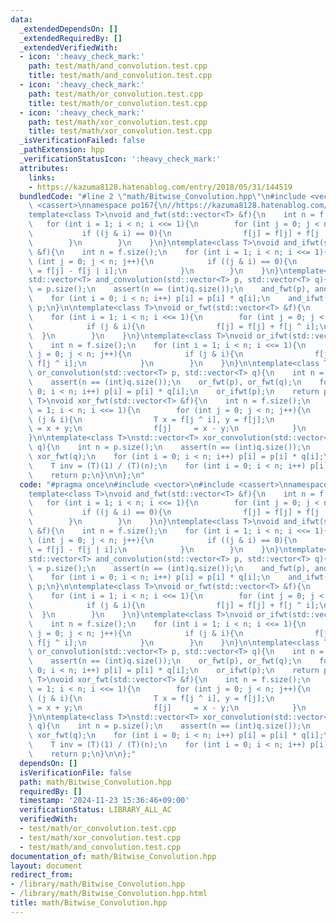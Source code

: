 ```yaml
---
data:
  _extendedDependsOn: []
  _extendedRequiredBy: []
  _extendedVerifiedWith:
  - icon: ':heavy_check_mark:'
    path: test/math/and_convolution.test.cpp
    title: test/math/and_convolution.test.cpp
  - icon: ':heavy_check_mark:'
    path: test/math/or_convolution.test.cpp
    title: test/math/or_convolution.test.cpp
  - icon: ':heavy_check_mark:'
    path: test/math/xor_convolution.test.cpp
    title: test/math/xor_convolution.test.cpp
  _isVerificationFailed: false
  _pathExtension: hpp
  _verificationStatusIcon: ':heavy_check_mark:'
  attributes:
    links:
    - https://kazuma8128.hatenablog.com/entry/2018/05/31/144519
  bundledCode: "#line 2 \"math/Bitwise_Convolution.hpp\"\n#include <vector>\n#include\
    \ <cassert>\nnamespace po167{\n//https://kazuma8128.hatenablog.com/entry/2018/05/31/144519\n\
    template<class T>\nvoid and_fwt(std::vector<T> &f){\n    int n = f.size();\n \
    \   for (int i = 1; i < n; i <<= 1){\n        for (int j = 0; j < n; j++){\n \
    \           if ((j & i) == 0){\n                f[j] = f[j] + f[j | i];\n    \
    \        }\n        }\n    }\n}\ntemplate<class T>\nvoid and_ifwt(std::vector<T>\
    \ &f){\n    int n = f.size();\n    for (int i = 1; i < n; i <<= 1){\n        for\
    \ (int j = 0; j < n; j++){\n            if ((j & i) == 0){\n                f[j]\
    \ = f[j] - f[j | i];\n            }\n        }\n    }\n}\ntemplate<class T>\n\
    std::vector<T> and_convolution(std::vector<T> p, std::vector<T> q){\n    int n\
    \ = p.size();\n    assert(n == (int)q.size());\n    and_fwt(p), and_fwt(q);\n\
    \    for (int i = 0; i < n; i++) p[i] = p[i] * q[i];\n    and_ifwt(p);\n    return\
    \ p;\n}\n\ntemplate<class T>\nvoid or_fwt(std::vector<T> &f){\n    int n = f.size();\n\
    \    for (int i = 1; i < n; i <<= 1){\n        for (int j = 0; j < n; j++){\n\
    \            if (j & i){\n                f[j] = f[j] + f[j ^ i];\n          \
    \  }\n        }\n    }\n}\ntemplate<class T>\nvoid or_ifwt(std::vector<T> &f){\n\
    \    int n = f.size();\n    for (int i = 1; i < n; i <<= 1){\n        for (int\
    \ j = 0; j < n; j++){\n            if (j & i){\n                f[j] = f[j] -\
    \ f[j ^ i];\n            }\n        }\n    }\n}\n\ntemplate<class T>\nstd::vector<T>\
    \ or_convolution(std::vector<T> p, std::vector<T> q){\n    int n = p.size();\n\
    \    assert(n == (int)q.size());\n    or_fwt(p), or_fwt(q);\n    for (int i =\
    \ 0; i < n; i++) p[i] = p[i] * q[i];\n    or_ifwt(p);\n    return p;\n}\n\ntemplate<class\
    \ T>\nvoid xor_fwt(std::vector<T> &f){\n    int n = f.size();\n    for (int i\
    \ = 1; i < n; i <<= 1){\n        for (int j = 0; j < n; j++){\n            if\
    \ (j & i){\n                T x = f[j ^ i], y = f[j];\n                f[j ^ i]\
    \ = x + y;\n                f[j]     = x - y;\n            }\n        }\n    }\n\
    }\n\ntemplate<class T>\nstd::vector<T> xor_convolution(std::vector<T> p, std::vector<T>\
    \ q){\n    int n = p.size();\n    assert(n == (int)q.size());\n    xor_fwt(p),\
    \ xor_fwt(q);\n    for (int i = 0; i < n; i++) p[i] = p[i] * q[i];\n    xor_fwt(p);\n\
    \    T inv = (T)(1) / (T)(n);\n    for (int i = 0; i < n; i++) p[i] = p[i] * inv;\n\
    \    return p;\n}\n\n};\n"
  code: "#pragma once\n#include <vector>\n#include <cassert>\nnamespace po167{\n//https://kazuma8128.hatenablog.com/entry/2018/05/31/144519\n\
    template<class T>\nvoid and_fwt(std::vector<T> &f){\n    int n = f.size();\n \
    \   for (int i = 1; i < n; i <<= 1){\n        for (int j = 0; j < n; j++){\n \
    \           if ((j & i) == 0){\n                f[j] = f[j] + f[j | i];\n    \
    \        }\n        }\n    }\n}\ntemplate<class T>\nvoid and_ifwt(std::vector<T>\
    \ &f){\n    int n = f.size();\n    for (int i = 1; i < n; i <<= 1){\n        for\
    \ (int j = 0; j < n; j++){\n            if ((j & i) == 0){\n                f[j]\
    \ = f[j] - f[j | i];\n            }\n        }\n    }\n}\ntemplate<class T>\n\
    std::vector<T> and_convolution(std::vector<T> p, std::vector<T> q){\n    int n\
    \ = p.size();\n    assert(n == (int)q.size());\n    and_fwt(p), and_fwt(q);\n\
    \    for (int i = 0; i < n; i++) p[i] = p[i] * q[i];\n    and_ifwt(p);\n    return\
    \ p;\n}\n\ntemplate<class T>\nvoid or_fwt(std::vector<T> &f){\n    int n = f.size();\n\
    \    for (int i = 1; i < n; i <<= 1){\n        for (int j = 0; j < n; j++){\n\
    \            if (j & i){\n                f[j] = f[j] + f[j ^ i];\n          \
    \  }\n        }\n    }\n}\ntemplate<class T>\nvoid or_ifwt(std::vector<T> &f){\n\
    \    int n = f.size();\n    for (int i = 1; i < n; i <<= 1){\n        for (int\
    \ j = 0; j < n; j++){\n            if (j & i){\n                f[j] = f[j] -\
    \ f[j ^ i];\n            }\n        }\n    }\n}\n\ntemplate<class T>\nstd::vector<T>\
    \ or_convolution(std::vector<T> p, std::vector<T> q){\n    int n = p.size();\n\
    \    assert(n == (int)q.size());\n    or_fwt(p), or_fwt(q);\n    for (int i =\
    \ 0; i < n; i++) p[i] = p[i] * q[i];\n    or_ifwt(p);\n    return p;\n}\n\ntemplate<class\
    \ T>\nvoid xor_fwt(std::vector<T> &f){\n    int n = f.size();\n    for (int i\
    \ = 1; i < n; i <<= 1){\n        for (int j = 0; j < n; j++){\n            if\
    \ (j & i){\n                T x = f[j ^ i], y = f[j];\n                f[j ^ i]\
    \ = x + y;\n                f[j]     = x - y;\n            }\n        }\n    }\n\
    }\n\ntemplate<class T>\nstd::vector<T> xor_convolution(std::vector<T> p, std::vector<T>\
    \ q){\n    int n = p.size();\n    assert(n == (int)q.size());\n    xor_fwt(p),\
    \ xor_fwt(q);\n    for (int i = 0; i < n; i++) p[i] = p[i] * q[i];\n    xor_fwt(p);\n\
    \    T inv = (T)(1) / (T)(n);\n    for (int i = 0; i < n; i++) p[i] = p[i] * inv;\n\
    \    return p;\n}\n\n};"
  dependsOn: []
  isVerificationFile: false
  path: math/Bitwise_Convolution.hpp
  requiredBy: []
  timestamp: '2024-11-23 15:36:46+09:00'
  verificationStatus: LIBRARY_ALL_AC
  verifiedWith:
  - test/math/or_convolution.test.cpp
  - test/math/xor_convolution.test.cpp
  - test/math/and_convolution.test.cpp
documentation_of: math/Bitwise_Convolution.hpp
layout: document
redirect_from:
- /library/math/Bitwise_Convolution.hpp
- /library/math/Bitwise_Convolution.hpp.html
title: math/Bitwise_Convolution.hpp
---
```

